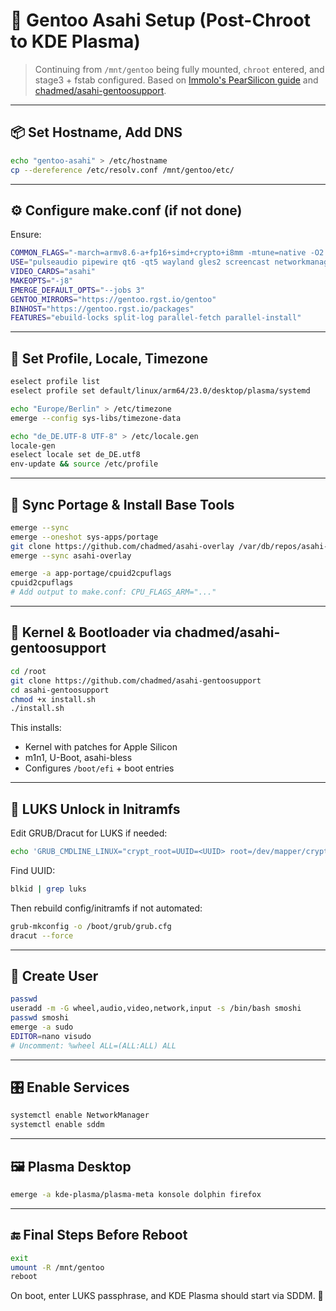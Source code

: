 # 🚀 Gentoo Asahi Setup (Post-Chroot to KDE Plasma)

> Continuing from `/mnt/gentoo` being fully mounted, `chroot` entered, and stage3 + fstab configured. Based on [Immolo's PearSilicon guide](https://wiki.gentoo.org/wiki/User:Immolo/Sandbox/PearSilicon) and [chadmed/asahi-gentoosupport](https://github.com/chadmed/asahi-gentoosupport).

---

## 📦 Set Hostname, Add DNS

```bash
echo "gentoo-asahi" > /etc/hostname
cp --dereference /etc/resolv.conf /mnt/gentoo/etc/
```

---

## ⚙️ Configure make.conf (if not done)

Ensure:

```bash
COMMON_FLAGS="-march=armv8.6-a+fp16+simd+crypto+i8mm -mtune=native -O2 -pipe -flto"
USE="pulseaudio pipewire qt6 -qt5 wayland gles2 screencast networkmanager audio lto"
VIDEO_CARDS="asahi"
MAKEOPTS="-j8"
EMERGE_DEFAULT_OPTS="--jobs 3"
GENTOO_MIRRORS="https://gentoo.rgst.io/gentoo"
BINHOST="https://gentoo.rgst.io/packages"
FEATURES="ebuild-locks split-log parallel-fetch parallel-install"
```

---

## 🧩 Set Profile, Locale, Timezone

```bash
eselect profile list
eselect profile set default/linux/arm64/23.0/desktop/plasma/systemd

echo "Europe/Berlin" > /etc/timezone
emerge --config sys-libs/timezone-data

echo "de_DE.UTF-8 UTF-8" > /etc/locale.gen
locale-gen
eselect locale set de_DE.utf8
env-update && source /etc/profile
```

---

## 🔧 Sync Portage & Install Base Tools

```bash
emerge --sync
emerge --oneshot sys-apps/portage
git clone https://github.com/chadmed/asahi-overlay /var/db/repos/asahi-overlay
emerge --sync asahi-overlay

emerge -a app-portage/cpuid2cpuflags
cpuid2cpuflags
# Add output to make.conf: CPU_FLAGS_ARM="..."
```

---

## 🧠 Kernel & Bootloader via chadmed/asahi-gentoosupport

```bash
cd /root
git clone https://github.com/chadmed/asahi-gentoosupport
cd asahi-gentoosupport
chmod +x install.sh
./install.sh
```

This installs:

- Kernel with patches for Apple Silicon
- m1n1, U-Boot, asahi-bless
- Configures `/boot/efi` + boot entries

---

## 🔐 LUKS Unlock in Initramfs

Edit GRUB/Dracut for LUKS if needed:

```bash
echo 'GRUB_CMDLINE_LINUX="crypt_root=UUID=<UUID> root=/dev/mapper/cryptroot"' >> /etc/default/grub
```

Find UUID:

```bash
blkid | grep luks
```

Then rebuild config/initramfs if not automated:

```bash
grub-mkconfig -o /boot/grub/grub.cfg
dracut --force
```

---

## 🧑 Create User

```bash
passwd
useradd -m -G wheel,audio,video,network,input -s /bin/bash smoshi
passwd smoshi
emerge -a sudo
EDITOR=nano visudo
# Uncomment: %wheel ALL=(ALL:ALL) ALL
```

---

## 🎛️ Enable Services

```bash
systemctl enable NetworkManager
systemctl enable sddm
```

---

## 🖼️ Plasma Desktop

```bash
emerge -a kde-plasma/plasma-meta konsole dolphin firefox
```

---

## 🔚 Final Steps Before Reboot

```bash
exit
umount -R /mnt/gentoo
reboot
```

On boot, enter LUKS passphrase, and KDE Plasma should start via SDDM. 🎉

